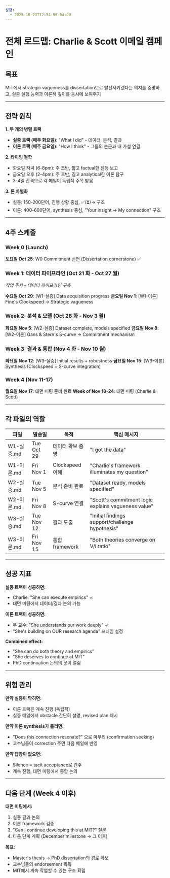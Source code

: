 ```yaml
---
성장:
  - 2025-10-23T12:54:56-04:00
---
```

# 전체 로드맵: Charlie & Scott 이메일 캠페인

## 목표
MIT에서 strategic vagueness를 dissertation으로 발전시키겠다는 의지를 증명하고, 실증 실행 능력과 이론적 깊이를 동시에 보여주기

---

## 전략 원칙

**1. 두 개의 병렬 트랙**
- **실증 트랙 (매주 화요일)**: "What I did" - 데이터, 분석, 결과
- **이론 트랙 (매주 금요일)**: "How I think" - 그들의 논문과 내 가설 연결

**2. 타이밍 철학**
- 화요일 저녁 (6-8pm): 주 초반, 짧고 factual한 진행 보고
- 금요일 오후 (2-4pm): 주 후반, 길고 analytical한 이론 탐구
- 3-4일 간격으로 각 메일이 독립적 주목 받음

**3. 톤 차별화**
- 실증: 150-200단어, 진행 상황 중심, ✅/⏳/→ 구조
- 이론: 400-600단어, synthesis 중심, "Your insight → My connection" 구조

---

## 4주 스케줄

### Week 0 (Launch)
**토요일 Oct 25**: W0 Commitment 선언 (Dissertation cornerstone) ✅

### Week 1: 데이터 파이프라인 (Oct 21 화 - Oct 27 월)
*작업 주차 - 데이터 파이프라인 구축*

**수요일 Oct 29**: [W1-실증] Data acquisition progress
**금요일 Nov 1**: [W1-이론] Fine's Clockspeed → Strategic vagueness

### Week 2: 분석 & 모델 (Oct 28 화 - Nov 3 월)
**화요일 Nov 5**: [W2-실증] Dataset complete, models specified
**금요일 Nov 8**: [W2-이론] Gans & Stern's S-curve → Commitment mechanism

### Week 3: 결과 & 통합 (Nov 4 화 - Nov 10 월)
**화요일 Nov 12**: [W3-실증] Initial results + robustness
**금요일 Nov 15**: [W3-이론] Synthesis (Clockspeed + S-curve integration)

### Week 4 (Nov 11-17)
**월요일 Nov 17**: 대면 미팅 준비 완료
**Week of Nov 18-24**: 대면 미팅 (Charlie & Scott)

---

## 각 파일의 역할

| 파일 | 발송일 | 목적 | 핵심 메시지 |
|------|--------|------|------------|
| W1-실증.md | Tue Oct 29 | 데이터 확보 증명 | "I got the data" |
| W1-이론.md | Fri Nov 1 | Clockspeed 이해 | "Charlie's framework illuminates my question" |
| W2-실증.md | Tue Nov 5 | 분석 준비 완료 | "Dataset ready, models specified" |
| W2-이론.md | Fri Nov 8 | S-curve 연결 | "Scott's commitment logic explains vagueness value" |
| W3-실증.md | Tue Nov 12 | 결과 도출 | "Initial findings support/challenge hypothesis" |
| W3-이론.md | Fri Nov 15 | 통합 framework | "Both theories converge on V/i ratio" |

---

## 성공 지표

**실증 트랙이 성공하면:**
- Charlie: "She can execute empirics" ✓
- 대면 미팅에서 데이터/결과 논의 가능

**이론 트랙이 성공하면:**
- 두 교수: "She understands our work deeply" ✓
- "She's building on OUR research agenda" 프레임 설정

**Combined effect:**
- "She can do both theory and empirics"
- "She deserves to continue at MIT"
- PhD continuation 논의의 문이 열림

---

## 위험 관리

**만약 실증이 막히면:**
- 이론 트랙은 계속 진행 (독립적)
- 실증 메일에서 obstacle 간단히 설명, revised plan 제시

**만약 이론 synthesis가 틀리면:**
- "Does this connection resonate?" 으로 마무리 (confirmation seeking)
- 교수님들이 correction 주면 다음 메일에 반영

**만약 답장이 없으면:**
- Silence = tacit acceptance로 간주
- 계속 진행, 대면 미팅에서 종합 논의

---

## 다음 단계 (Week 4 이후)

**대면 미팅에서:**
1. 실증 결과 논의
2. 이론 framework 검증
3. "Can I continue developing this at MIT?" 질문
4. 다음 단계 계획 (December milestone → 그 이후)

**목표:**
- Master's thesis → PhD dissertation의 경로 확보
- 교수님들의 endorsement 획득
- MIT에서 계속 작업할 수 있는 구조 확립
